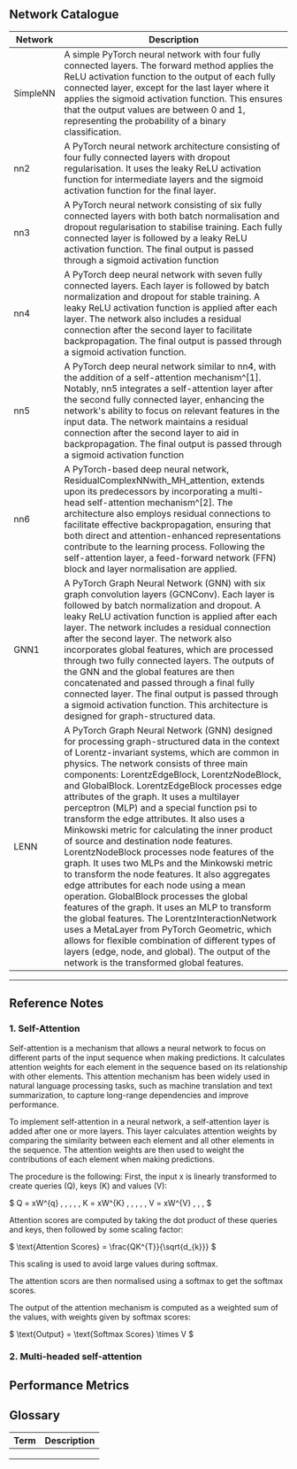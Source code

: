## Network Catalogue

| Network   | Description                                      |
|-----------|--------------------------------------------------|
| SimpleNN  | A simple PyTorch neural network with four fully connected layers. The forward method applies the ReLU activation function to the output of each fully connected layer, except for the last layer where it applies the sigmoid activation function. This ensures that the output values are between 0 and 1, representing the probability of a binary classification. |
| nn2       | A PyTorch neural network architecture consisting of four fully connected layers with dropout regularisation. It uses the leaky ReLU activation function for intermediate layers and the sigmoid activation function for the final layer.                     |
| nn3       | A PyTorch neural network consisting of six fully connected layers with both batch normalisation and dropout regularisation to stabilise training. Each fully connected layer is followed by a leaky ReLU activation function. The final output is passed through a sigmoid activation function                   |
| nn4       | A PyTorch deep neural network with seven fully connected layers. Each layer is followed by batch normalization and dropout for stable training. A leaky ReLU activation function is applied after each layer. The network also includes a residual connection after the second layer to facilitate backpropagation. The final output is passed through a sigmoid activation function.                   |
| nn5       | A PyTorch deep neural network similar to nn4, with the addition of a self-attention mechanism^[1]. Notably, nn5 integrates a self-attention layer after the second fully connected layer, enhancing the network's ability to focus on relevant features in the input data. The network maintains a residual connection after the second layer to aid in backpropagation. The final output is passed through a sigmoid activation function|
| nn6          | A PyTorch-based deep neural network, ResidualComplexNNwith_MH_attention, extends upon its predecessors by incorporating a multi-head self-attention mechanism^[2]. The architecture also employs residual connections to facilitate effective backpropagation, ensuring that both direct and attention-enhanced representations contribute to the learning process. Following the self-attention layer, a feed-forward network (FFN) block and layer normalisation are applied. |
| GNN1            | A PyTorch Graph Neural Network (GNN) with six graph convolution layers (GCNConv). Each layer is followed by batch normalization and dropout. A leaky ReLU activation function is applied after each layer. The network includes a residual connection after the second layer. The network also incorporates global features, which are processed through two fully connected layers. The outputs of the GNN and the global features are then concatenated and passed through a final fully connected layer. The final output is passed through a sigmoid activation function. This architecture is designed for graph-structured data.|
|    LENN       |  A PyTorch Graph Neural Network (GNN) designed for processing graph-structured data in the context of Lorentz-invariant systems, which are common in physics. The network consists of three main components: LorentzEdgeBlock, LorentzNodeBlock, and GlobalBlock. LorentzEdgeBlock processes edge attributes of the graph. It uses a multilayer perceptron (MLP) and a special function psi to transform the edge attributes. It also uses a Minkowski metric for calculating the inner product of source and destination node features. LorentzNodeBlock processes node features of the graph. It uses two MLPs and the Minkowski metric to transform the node features. It also aggregates edge attributes for each node using a mean operation. GlobalBlock processes the global features of the graph. It uses an MLP to transform the global features. The LorentzInteractionNetwork uses a MetaLayer from PyTorch Geometric, which allows for flexible combination of different types of layers (edge, node, and global). The output of the network is the transformed global features.           |


----

## Reference Notes

### 1. Self-Attention
Self-attention is a mechanism that allows a neural network to focus on different parts of the input sequence when making predictions. It calculates attention weights for each element in the sequence based on its relationship with other elements. This attention mechanism has been widely used in natural language processing tasks, such as machine translation and text summarization, to capture long-range dependencies and improve performance.

To implement self-attention in a neural network, a self-attention layer is added after one or more layers. This layer calculates attention weights by comparing the similarity between each element and all other elements in the sequence. The attention weights are then used to weight the contributions of each element when making predictions.

The procedure is the following:
First, the input x is linearly transformed to create queries (Q), keys (K) and values (V):

$
  Q = xW^{q}     \, \, \, , \,
  K = xW^{K}      \, \, \, , \,
  V = xW^{V}      \, \, \,
$

Attention scores are computed by taking the dot product of these queries and keys, then followed by some scaling factor:

$
  \text{Attention Scores} = \frac{QK^{T}}{\sqrt{d_{k}}}
$

This scaling is used to avoid large values during softmax.

The attention scors are then normalised using a softmax to get the softmax scores.

The output of the attention mechanism is computed as a weighted sum of the values, with weights given by softmax scores:

$
  \text{Output} = \text{Softmax Scores} \times V
$

### 2. Multi-headed self-attention

## Performance Metrics

## Glossary
| Term      | Description                                      |
|-----------|--------------------------------------------------|
|||
|||
|||
